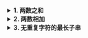 <details>
<summary><b>1. 两数之和</b></summary>

#### 题目描述

给定一个整数数组`nums`和一个目标值`target`，请你在该数组中找出和为目标值的那**两个**整数，并返回他们的数组下标。

你可以假设每种输入只会对应一个答案。但是，你不能重复利用这个数组中同样的元素。

**示例：**

```
给定 nums = [2, 7, 11, 15], target = 9

因为 nums[0] + nums[1] = 2 + 7 = 9
所以返回 [0, 1]
```

> 来源：力扣（LeetCode）https://leetcode-cn.com/problems/two-sum/

#### Rust

```rust
fn two_sum(nums: Vec<i32>, target: i32) -> Vec<i32> {
    let mut map = std::collections::HashMap::new();
    for (i, n) in nums.into_iter().enumerate() {
        if map.contains_key(&n) {
            return vec![*map.get(&n).unwrap() as i32, i as i32];
        }
        map.insert(target - n, i);
    }

    unreachable!();
}
```

#### Python

```python
def two_sum(nums: List[int], target: int) -> List[int]:
    nidict: Dict[int, int] = {}
    for i, n in enumerate(nums):
        if n in nidict:
            return [nidict[n], i]

        nidict[target - n] = i

    raise ValueError()
```

#### JavaScript

```javascript
const twoSum = (nums, target) => {
  const map = new Map();
  for (const [i, n] of nums.entries()) {
    if (map.has(n)) {
      return [map.get(n), i];
    }
    map.set(target - n, i);
  }

  throw new Error();
};
```

</details>

<details>
<summary><b>2. 两数相加</b></summary>

#### 题目描述

给出两个**非空**的链表用来表示两个非负的整数。其中，它们各自的位数是按照**逆序**的方式存储的，并且它们的每个节点只能存储**一位**数字。

如果，我们将这两个数相加起来，则会返回一个新的链表来表示它们的和。

您可以假设除了数字 0 之外，这两个数都不会以 0 开头。

**示例：**

```
输入：(2 -> 4 -> 3) + (5 -> 6 -> 4)
输出：7 -> 0 -> 8
原因：342 + 465 = 807
```

> 来源：力扣（LeetCode）https://leetcode-cn.com/problems/add-two-numbers/

#### Rust

```rust
struct ListNode {
    val: i32,
    next: Option<Box<ListNode>>,
}
impl ListNode {
    #[inline]
    fn new(val: i32) -> Self {
        ListNode { next: None, val }
    }
}
fn add_two_numbers(
    mut l1: Option<Box<ListNode>>,
    mut l2: Option<Box<ListNode>>,
) -> Option<Box<ListNode>> {
    let mut head = Some(Box::new(ListNode::new(0)));
    let (mut tail, mut step) = (&mut head, 0);
    loop {
        if l1.is_some() && l2.is_some() {
            let val = l1.as_ref().unwrap().val + l2.as_ref().unwrap().val + step;
            tail.as_mut().unwrap().next = Some(Box::new(ListNode::new(val % 10)));
            tail = &mut tail.as_mut().unwrap().next;
            l1 = l1.unwrap().next;
            l2 = l2.unwrap().next;
            step = val / 10;
        } else if step > 0 {
            l1 = l1.or(l2);
            l2 = Some(Box::new(ListNode::new(step)));
            step = 0;
        } else {
            tail.as_mut().unwrap().next = l1.or(l2);
            break head.unwrap().next;
        }
    }
}
```

#### Python

```python
class ListNode:
    def __init__(self, x, next=None):
        self.val = x
        self.next = next


def add_two_numbers(l1: ListNode, l2: ListNode, carry: int = 0) -> ListNode:
    if l1 is None or l2 is None:
        if not carry:
            return l1 or l2
        return add_two_numbers(l1 or l2, ListNode(carry), 0)
    carry, val = divmod(l1.val + l2.val + carry, 10)
    return ListNode(val, add_two_numbers(l1.next, l2.next, carry))
```

#### JavaScript

```javascript
class ListNode {
  constructor(val, next = null) {
    this.val = val;
    this.next = next;
  }
}

const addTwoNumbers = (l1, l2, carry = 0) => {
  if (!l1 || !l2) {
    if (!carry) {
      return l1 || l2;
    }
    return addTwoNumbers(l1 || l2, new ListNode(carry), 0);
  }
  const val = l1.val + l2.val + carry;
  return new ListNode(
    val % 10,
    addTwoNumbers(l1.next, l2.next, Math.floor(val / 10))
  );
};
```

</details>

<details>
<summary><b>3. 无重复字符的最长子串</b></summary>

#### 题目描述

给定一个字符串，请你找出其中不含有重复字符的**最长子串**的长度。

**示例  1:**

```
输入: "abcabcbb"
输出: 3
解释: 因为无重复字符的最长子串是 "abc"，所以其长度为 3。
```

**示例 2:**

```
输入: "bbbbb"
输出: 1
解释: 因为无重复字符的最长子串是 "b"，所以其长度为 1。
```

**示例 3:**

```
输入: "pwwkew"
输出: 3
解释: 因为无重复字符的最长子串是 "wke"，所以其长度为 3。
　　　请注意，你的答案必须是 子串 的长度，"pwke" 是一个子序列，不是子串。
```

> 来源：力扣（LeetCode）https://leetcode-cn.com/problems/longest-substring-without-repeating-characters/

#### Rust

```rust
fn length_of_longest_substring(s: &str) -> i32 {
    use std::cmp::max;
    let (mut start, mut maxed, array) = (0, 0, s.as_bytes());
    for (i, c) in array.iter().enumerate() {
        let mut offset = start;
        while offset < i {
            if array[offset] == *c {
                maxed = max(maxed, i - start);
                start = offset + 1;
                break;
            }
            offset += 1;
        }
    }
    max(maxed, array.len() - start) as i32
}
```

#### Python

```python
def length_of_longest_substring(s: str) -> int:
    start, maxed = 0, 0
    for i, c in enumerate(s):
        offset = s.find(c, start, i)
        if offset > -1:
            maxed = max(maxed, i - start)
            start = offset + 1
    return max(maxed, len(s) - start)
```

#### JavaScript

```javascript
const lengthOfLongestSubstring = s => {
  let [start, maxed] = [0, 0];
  const array = Array.from(s);
  for (const [i, c] of array.entries()) {
    let offset = start;
    while (offset < i) {
      if (array[offset++] === c) {
        maxed = Math.max(maxed, i - start);
        start = offset;
        break;
      }
    }
  }
  return Math.max(maxed, s.length - start);
};
```

</details>
